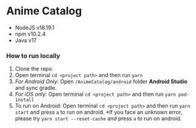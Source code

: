 # Anime Catalog

- NodeJS v18.19.1
- npm v10.2.4
- Java v17

### How to run locally

1. Clone the repo
2. Open terminal `cd <project path>` and then run `yarn`
3. _For Android Only_: Open `/AnimeCatalog/android` folder **Android Studio** and sync gradle.
4. _For iOS only_: Open terminal `cd <project path>` and then run `yarn pod-install`
5. To run on Android: Open terminal `cd <project path>` and then run `yarn start` and press `a` to run on android. \*If you face an unknown error, please try `yarn start --reset-cache` and press `a` to run on android.
